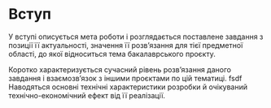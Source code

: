 # Вступ

У вступі описується мета роботи і розглядається поставлене завдання з позиції її
актуальності, значення її розв’язання для тієї предметної області, до якої відноситься
тема бакалаврського проєкту. 

Коротко характеризується сучасний рівень розв’язання
даного завдання і взаємозв’язок з іншими проєктами по цій тематиці. 
fsdf
Наводяться
основні технічні характеристики розробки й очікуваний технічно-економічний ефект
від її реалізації. 
